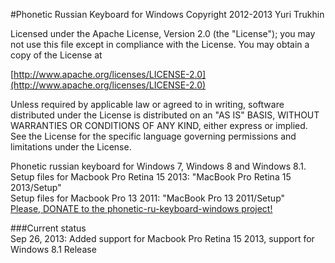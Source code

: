 #Phonetic Russian Keyboard for Windows
Copyright 2012-2013 Yuri Trukhin

Licensed under the Apache License, Version 2.0 (the "License");
you may not use this file except in compliance with the License.
You may obtain a copy of the License at

[http://www.apache.org/licenses/LICENSE-2.0](http://www.apache.org/licenses/LICENSE-2.0)

Unless required by applicable law or agreed to in writing, software
distributed under the License is distributed on an "AS IS" BASIS,
WITHOUT WARRANTIES OR CONDITIONS OF ANY KIND, either express or implied.
See the License for the specific language governing permissions and
limitations under the License.

Phonetic russian keyboard for Windows 7, Windows 8 and Windows 8.1.    
Setup files for Macbook Pro Retina 15 2013: "MacBook Pro Retina 15 2013/Setup"    
Setup files for Macbook Pro 13 2011: "MacBook Pro 13 2011/Setup"    
[Please, DONATE to the phonetic-ru-keyboard-windows project!](https://www.paypal.com/cgi-bin/webscr?cmd=_s-xclick&hosted_button_id=CFZMK8KLFSJC4)    
    
###Current status    
Sep 26, 2013: Added support for Macbook Pro Retina 15 2013, support for Windows 8.1 Release
